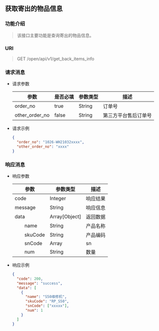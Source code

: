 ## 获取寄出的物品信息

### 功能介绍

> 该接口主要功能是查询寄出的物品信息。

### URI

> GET /open/api/v1/get_back_items_info

### 请求消息

- 请求参数

  | 参数 | 是否必填 | 参数类型 | 描述 |
    |---|---|---|---|
  | order_no | true | String | 订单号 |
  | other_order_no | false | String | 第三方平台售后订单号 |

- 请求示例
  ```json
  {
    "order_no": "1026-WH21032xxxx",
    "other_order_no": "xxxx"
  }
  ```

### 响应消息

- 响应参数

  | 参数 | 参数类型 | 描述 |
    |---|---|---|
  | code | Integer | 响应结果 |
  | message | String | 响应信息 |
  | data | Array\[Object\] | 返回数据 |
  | &emsp;&emsp;name | String | 产品名称 |
  | &emsp;&emsp;skuCode | String | 产品编码 |
  | &emsp;&emsp;snCode | Array | sn |
  | &emsp;&emsp;num | String | 数量 |



- 响应示例
  ```json
  {
    "code": 200,
    "message": "success",
    "data": [
      {
        "name": "S50维修机",
        "skuCode": "RP_S50",
        "snCode": ["xxxxx"],
        "num": 1
      }
    ]
  }
  ```
